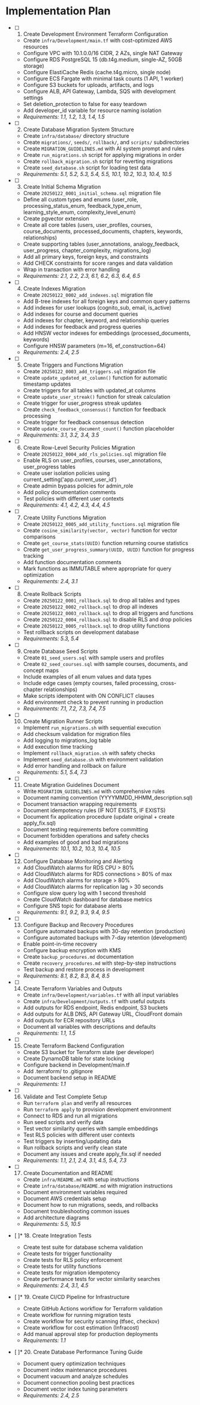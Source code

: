 # Implementation Plan

- [ ] 1. Create Development Environment Terraform Configuration
  - Create `infra/Development/main.tf` with cost-optimized AWS resources
  - Configure VPC with 10.1.0.0/16 CIDR, 2 AZs, single NAT Gateway
  - Configure RDS PostgreSQL 15 (db.t4g.medium, single-AZ, 50GB storage)
  - Configure ElastiCache Redis (cache.t4g.micro, single node)
  - Configure ECS Fargate with minimal task counts (1 API, 1 worker)
  - Configure S3 buckets for uploads, artifacts, and logs
  - Configure ALB, API Gateway, Lambda, SQS with development settings
  - Set deletion_protection to false for easy teardown
  - Add developer_id variable for resource naming isolation
  - _Requirements: 1.1, 1.2, 1.3, 1.4, 1.5_

- [ ] 2. Create Database Migration System Structure
  - Create `infra/database/` directory structure
  - Create `migrations/`, `seeds/`, `rollback/`, and `scripts/` subdirectories
  - Create `MIGRATION_GUIDELINES.md` with AI system prompt and rules
  - Create `run_migrations.sh` script for applying migrations in order
  - Create `rollback_migration.sh` script for reverting migrations
  - Create `seed_database.sh` script for loading test data
  - _Requirements: 5.1, 5.2, 5.3, 5.4, 5.5, 10.1, 10.2, 10.3, 10.4, 10.5_

- [ ] 3. Create Initial Schema Migration
  - Create `20250122_0001_initial_schema.sql` migration file
  - Define all custom types and enums (user_role, processing_status_enum, feedback_type_enum, learning_style_enum, complexity_level_enum)
  - Create pgvector extension
  - Create all core tables (users, user_profiles, courses, course_documents, processed_documents, chapters, keywords, relationships)
  - Create supporting tables (user_annotations, analogy_feedback, user_progress, chapter_complexity, migrations_log)
  - Add all primary keys, foreign keys, and constraints
  - Add CHECK constraints for score ranges and data validation
  - Wrap in transaction with error handling
  - _Requirements: 2.1, 2.2, 2.3, 6.1, 6.2, 6.3, 6.4, 6.5_

- [ ] 4. Create Indexes Migration
  - Create `20250122_0002_add_indexes.sql` migration file
  - Add B-tree indexes for all foreign keys and common query patterns
  - Add indexes for user lookups (cognito_sub, email, is_active)
  - Add indexes for course and document queries
  - Add indexes for chapter, keyword, and relationship queries
  - Add indexes for feedback and progress queries
  - Add HNSW vector indexes for embeddings (processed_documents, keywords)
  - Configure HNSW parameters (m=16, ef_construction=64)
  - _Requirements: 2.4, 2.5_

- [ ] 5. Create Triggers and Functions Migration
  - Create `20250122_0003_add_triggers.sql` migration file
  - Create `update_updated_at_column()` function for automatic timestamp updates
  - Create triggers for all tables with updated_at columns
  - Create `update_user_streak()` function for streak calculation
  - Create trigger for user_progress streak updates
  - Create `check_feedback_consensus()` function for feedback processing
  - Create trigger for feedback consensus detection
  - Create `update_course_document_count()` function placeholder
  - _Requirements: 3.1, 3.2, 3.4, 3.5_

- [ ] 6. Create Row-Level Security Policies Migration
  - Create `20250122_0004_add_rls_policies.sql` migration file
  - Enable RLS on user_profiles, courses, user_annotations, user_progress tables
  - Create user isolation policies using current_setting('app.current_user_id')
  - Create admin bypass policies for admin_role
  - Add policy documentation comments
  - Test policies with different user contexts
  - _Requirements: 4.1, 4.2, 4.3, 4.4, 4.5_

- [ ] 7. Create Utility Functions Migration
  - Create `20250122_0005_add_utility_functions.sql` migration file
  - Create `cosine_similarity(vector, vector)` function for vector comparisons
  - Create `get_course_stats(UUID)` function returning course statistics
  - Create `get_user_progress_summary(UUID, UUID)` function for progress tracking
  - Add function documentation comments
  - Mark functions as IMMUTABLE where appropriate for query optimization
  - _Requirements: 2.4, 3.1_

- [ ] 8. Create Rollback Scripts
  - Create `20250122_0001_rollback.sql` to drop all tables and types
  - Create `20250122_0002_rollback.sql` to drop all indexes
  - Create `20250122_0003_rollback.sql` to drop all triggers and functions
  - Create `20250122_0004_rollback.sql` to disable RLS and drop policies
  - Create `20250122_0005_rollback.sql` to drop utility functions
  - Test rollback scripts on development database
  - _Requirements: 5.3, 5.4_

- [ ] 9. Create Database Seed Scripts
  - Create `01_seed_users.sql` with sample users and profiles
  - Create `02_seed_courses.sql` with sample courses, documents, and concept maps
  - Include examples of all enum values and data types
  - Include edge cases (empty courses, failed processing, cross-chapter relationships)
  - Make scripts idempotent with ON CONFLICT clauses
  - Add environment check to prevent running in production
  - _Requirements: 7.1, 7.2, 7.3, 7.4, 7.5_

- [ ] 10. Create Migration Runner Scripts
  - Implement `run_migrations.sh` with sequential execution
  - Add checksum validation for migration files
  - Add logging to migrations_log table
  - Add execution time tracking
  - Implement `rollback_migration.sh` with safety checks
  - Implement `seed_database.sh` with environment validation
  - Add error handling and rollback on failure
  - _Requirements: 5.1, 5.4, 7.3_

- [ ] 11. Create Migration Guidelines Document
  - Write `MIGRATION_GUIDELINES.md` with comprehensive rules
  - Document naming convention (YYYYMMDD_HHMM_description.sql)
  - Document transaction wrapping requirements
  - Document idempotency rules (IF NOT EXISTS, IF EXISTS)
  - Document fix application procedure (update original + create apply_fix.sql)
  - Document testing requirements before committing
  - Document forbidden operations and safety checks
  - Add examples of good and bad migrations
  - _Requirements: 10.1, 10.2, 10.3, 10.4, 10.5_

- [ ] 12. Configure Database Monitoring and Alerting
  - Add CloudWatch alarms for RDS CPU > 80%
  - Add CloudWatch alarms for RDS connections > 80% of max
  - Add CloudWatch alarms for storage > 80%
  - Add CloudWatch alarms for replication lag > 30 seconds
  - Configure slow query log with 1 second threshold
  - Create CloudWatch dashboard for database metrics
  - Configure SNS topic for database alerts
  - _Requirements: 9.1, 9.2, 9.3, 9.4, 9.5_

- [ ] 13. Configure Backup and Recovery Procedures
  - Configure automated backups with 30-day retention (production)
  - Configure automated backups with 7-day retention (development)
  - Enable point-in-time recovery
  - Configure backup encryption with KMS
  - Create `backup_procedures.md` documentation
  - Create `recovery_procedures.md` with step-by-step instructions
  - Test backup and restore process in development
  - _Requirements: 8.1, 8.2, 8.3, 8.4, 8.5_

- [ ] 14. Create Terraform Variables and Outputs
  - Create `infra/Development/variables.tf` with all input variables
  - Create `infra/Development/outputs.tf` with useful outputs
  - Add outputs for RDS endpoint, Redis endpoint, S3 buckets
  - Add outputs for ALB DNS, API Gateway URL, CloudFront domain
  - Add outputs for ECR repository URLs
  - Document all variables with descriptions and defaults
  - _Requirements: 1.1, 1.5_

- [ ] 15. Create Terraform Backend Configuration
  - Create S3 bucket for Terraform state (per developer)
  - Create DynamoDB table for state locking
  - Configure backend in Development/main.tf
  - Add .terraform/ to .gitignore
  - Document backend setup in README
  - _Requirements: 1.1_

- [ ] 16. Validate and Test Complete Setup
  - Run `terraform plan` and verify all resources
  - Run `terraform apply` to provision development environment
  - Connect to RDS and run all migrations
  - Run seed scripts and verify data
  - Test vector similarity queries with sample embeddings
  - Test RLS policies with different user contexts
  - Test triggers by inserting/updating data
  - Run rollback scripts and verify clean state
  - Document any issues and create apply_fix.sql if needed
  - _Requirements: 1.1, 2.1, 2.4, 3.1, 4.5, 5.4, 7.3_

- [ ] 17. Create Documentation and README
  - Create `infra/README.md` with setup instructions
  - Create `infra/database/README.md` with migration instructions
  - Document environment variables required
  - Document AWS credentials setup
  - Document how to run migrations, seeds, and rollbacks
  - Document troubleshooting common issues
  - Add architecture diagrams
  - _Requirements: 5.5, 10.5_

- [ ]* 18. Create Integration Tests
  - Create test suite for database schema validation
  - Create tests for trigger functionality
  - Create tests for RLS policy enforcement
  - Create tests for utility functions
  - Create tests for migration idempotency
  - Create performance tests for vector similarity searches
  - _Requirements: 2.4, 3.1, 4.5_

- [ ]* 19. Create CI/CD Pipeline for Infrastructure
  - Create GitHub Actions workflow for Terraform validation
  - Create workflow for running migration tests
  - Create workflow for security scanning (tfsec, checkov)
  - Create workflow for cost estimation (Infracost)
  - Add manual approval step for production deployments
  - _Requirements: 1.1_

- [ ]* 20. Create Database Performance Tuning Guide
  - Document query optimization techniques
  - Document index maintenance procedures
  - Document vacuum and analyze schedules
  - Document connection pooling best practices
  - Document vector index tuning parameters
  - _Requirements: 2.4, 2.5_
